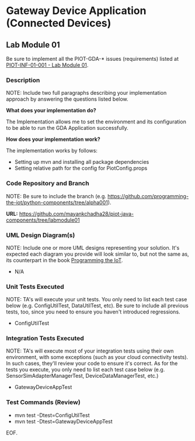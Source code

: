 # Gateway Device Application (Connected Devices)

## Lab Module 01

Be sure to implement all the PIOT-GDA-* issues (requirements) listed at [PIOT-INF-01-001 - Lab Module 01](https://github.com/orgs/programming-the-iot/projects/1#column-9974937).

### Description

NOTE: Include two full paragraphs describing your implementation approach by answering the questions listed below.

**What does your implementation do?**

The Implementation allows me to set the environment and its configuration to be able to run the GDA Application successfully.

**How does your implementation work?**

The implementation works by follows:
 - Setting up mvn and installing all package dependencies
 - Setting relative path for the config for PiotConfig.props
 
### Code Repository and Branch

NOTE: Be sure to include the branch (e.g. https://github.com/programming-the-iot/python-components/tree/alpha001).

**URL:** https://github.com/mayankchadha28/piot-java-components/tree/labmodule01

### UML Design Diagram(s)

NOTE: Include one or more UML designs representing your solution. It's expected each
diagram you provide will look similar to, but not the same as, its counterpart in the
book [Programming the IoT](https://learning.oreilly.com/library/view/programming-the-internet/9781492081401/).

- N/A


### Unit Tests Executed

NOTE: TA's will execute your unit tests. You only need to list each test case below
(e.g. ConfigUtilTest, DataUtilTest, etc). Be sure to include all previous tests, too,
since you need to ensure you haven't introduced regressions.

- ConfigUtilTest

### Integration Tests Executed

NOTE: TA's will execute most of your integration tests using their own environment, with
some exceptions (such as your cloud connectivity tests). In such cases, they'll review
your code to ensure it's correct. As for the tests you execute, you only need to list each
test case below (e.g. SensorSimAdapterManagerTest, DeviceDataManagerTest, etc.)

- GatewayDeviceAppTest

### Test Commands (Review)
- mvn test -Dtest=ConfigUtilTest
- mvn test -Dtest=GatewayDeviceAppTest

EOF.
